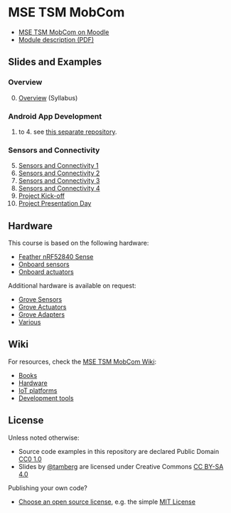 # MSE TSM MobCom
* [MSE TSM MobCom on Moodle](https://moodle.msengineering.ch/course/view.php?id=2037)
* [Module description (PDF)](https://moodle.msengineering.ch/report/dbextend/?key=TSM_MobCom&edition=2022)

## Slides and Examples
### Overview
0. [Overview](00/README.md) (Syllabus)

### Android App Development
1. to 4. see [this separate repository](https://github.com/Fiedler01/TSM-MobCom).

### Sensors and Connectivity
5. [Sensors and Connectivity 1](05/README.md)
6. [Sensors and Connectivity 2](06/README.md)
7. [Sensors and Connectivity 3](07/README.md)
8. [Sensors and Connectivity 4](08/README.md)
9. [Project Kick-off](09/README.md)
14. [Project Presentation Day](14/README.md)

## Hardware
This course is based on the following hardware:

* [Feather nRF52840 Sense](./../../wiki/Feather-nRF52840-Sense)
* [Onboard sensors](./../../wiki/Feather-nRF52840-Sense-Onboard-Sensors)
* [Onboard actuators](./../../wiki/Feather-nRF52840-Sense-Onboard-Actuators)

Additional hardware is available on request:

* [Grove Sensors](./../../wiki/Grove-Sensors)
* [Grove Actuators](./../../wiki/Grove-Actuators)
* [Grove Adapters](./../../wiki/Grove-Adapters)
* [Various](./../../wiki/Various)

## Wiki
For resources, check the [MSE TSM MobCom Wiki](https://github.com/tamberg/mse-tsm-mobcom/wiki):

* [Books](https://github.com/tamberg/mse-tsm-mobcom/wiki/IoT-Books)
* [Hardware](https://github.com/tamberg/mse-tsm-mobcom/wiki#hardware)
* [IoT platforms](https://github.com/tamberg/mse-tsm-mobcom/wiki#iot-platforms)
* [Development tools](https://github.com/tamberg/mse-tsm-mobcom/wiki#development-tools)

## License

Unless noted otherwise:

* Source code examples in this repository are declared Public Domain [CC0 1.0](https://creativecommons.org/publicdomain/zero/1.0/)
* Slides by [@tamberg](https://twitter.com/tamberg) are licensed under Creative Commons [CC BY-SA 4.0](https://creativecommons.org/licenses/by-sa/4.0/)

Publishing your own code?

* [Choose an open source license](https://choosealicense.com/), e.g. the simple [MIT License](https://choosealicense.com/licenses/mit/)
